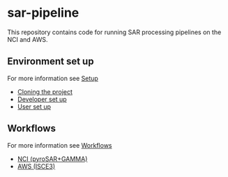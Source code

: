 # sar-pipeline

This repository contains code for running SAR processing pipelines on the NCI and AWS.

## Environment set up

For more information see [Setup](docs/setup/README.md)

* [Cloning the project](docs/setup/README.md)
* [Developer set up](docs/setup/developer_pixi.md)
* [User set up](docs/setup/user_conda.md)

## Workflows

For more information see [Workflows](docs/workflows/README.md)
* [NCI (pyroSAR+GAMMA)](docs/workflows/pyrosar_gamma.md)
* [AWS (ISCE3)](docs/workflows/aws.md)